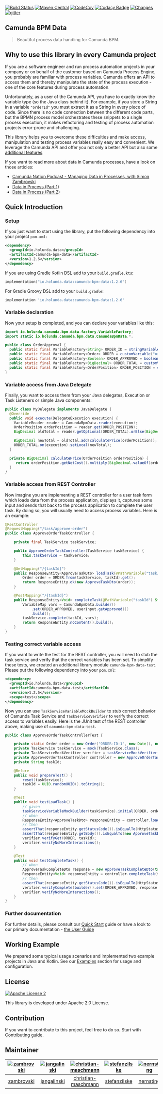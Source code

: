 [![Build Status](https://github.com/holunda-io/camunda-bpm-data/workflows/default/badge.svg)](https://github.com/holunda-io/camunda-bpm-data/actions)
[![Maven Central](https://maven-badges.herokuapp.com/maven-central/io.holunda.data/camunda-bpm-data/badge.svg)](https://maven-badges.herokuapp.com/maven-central/io.holunda.data/camunda-bpm-data)
[![CodeCov](https://codecov.io/gh/holunda-io/camunda-bpm-data/branch/master/graph/badge.svg)](https://codecov.io/gh/holunda-io/camunda-bpm-data)
[![Codacy Badge](https://app.codacy.com/project/badge/Grade/02d238f71a8243cb96fd2fe322a710eb)](https://www.codacy.com/gh/holunda-io/camunda-bpm-data/dashboard?utm_source=github.com&amp;utm_medium=referral&amp;utm_content=holunda-io/camunda-bpm-data&amp;utm_campaign=Badge_Grade)
[![Changes](https://img.shields.io/badge/CHANGES---yellow)](https://www.holunda.io/camunda-bpm-data/changelog)
[![gitter](https://badges.gitter.im/holunda-io/camunda-bpm-data.svg)](https://gitter.im/holunda-io/camunda-bpm-data?utm_source=badge&utm_medium=badge&utm_campaign=pr-badge)

## Camunda BPM Data

> Beautiful process data handling for Camunda BPM.

## Why to use this library in every Camunda project

If you are a software engineer and run process automation projects in your company or on behalf of the customer
based on Camunda Process Engine, you probably are familiar with process variables. Camunda offers an API to access
them and thereby manipulate the state of the process execution - one of the core features during process automation.

Unfortunately, as a user of the Camunda API, you have to exactly know the variable type (so the Java class behind it).
For example, if you store a String in a variable `"orderId"` you must extract it as a String in every piece of code.
Since there is no code connection between the different code parts, but the BPMN process model orchestrates
these snippets to a single process execution, it makes refactoring and testing of process automation projects
error-prone and challenging.

This library helps you to overcome these difficulties and make access, manipulation and testing process variables really
easy and convenient. We leverage the Camunda API and offer you not only a better API but also some [additional features](https://www.holunda.io/camunda-bpm-data/wiki/user-guide/features).

If you want to read more about data in Camunda processes, have a look on those articles:

  * [Camunda Nation Podcast - Managing Data in Processes, with Simon Zambrovski](https://podcasts.apple.com/us/podcast/managing-data-in-processes-with-simon-zambrovski/id1478382505?i=1000547023972)
  * [Data in Process (Part 1)](https://medium.com/holisticon-consultants/data-in-process-part-1-2620bf9abd76)
  * [Data in Process (Part 2)](https://medium.com/holisticon-consultants/data-in-process-part-2-7c6a109e6ee2)

## Quick Introduction

### Setup

If you just want to start using the library, put the following dependency into your project `pom.xml`:

``` xml
<dependency>
  <groupId>io.holunda.data</groupId>
  <artifactId>camunda-bpm-data</artifactId>
  <version>1.2.6</version>
</dependency>
```

If you are using Gradle Kotlin DSL add to your `build.gradle.kts`:

``` kotlin
implementation("io.holunda.data:camunda-bpm-data:1.2.6")
```

For Gradle Groovy DSL add to your `build.gradle`:

``` groovy
implementation 'io.holunda.data:camunda-bpm-data:1.2.6'
```
### Variable declaration
Now your setup is completed, and you can declare your variables like this:

``` java
import io.holunda.camunda.bpm.data.factory.VariableFactory;
import static io.holunda.camunda.bpm.data.CamundaBpmData.*;

public class OrderApproval {
  public static final VariableFactory<String> ORDER_ID = stringVariable("orderId");
  public static final VariableFactory<Order> ORDER = customVariable("order", Order.class);
  public static final VariableFactory<Boolean> ORDER_APPROVED = booleanVariable("orderApproved");
  public static final VariableFactory<BigDecimal> ORDER_TOTAL = customVariable("orderTotal", BigDecimal.class);
  public static final VariableFactory<OrderPosition> ORDER_POSITION = customVariable("orderPosition", OrderPosition.class);
}
```
### Variable access from Java Delegate

Finally, you want to access them from your Java delegates, Execution or Task Listeners or simple Java components:

``` java
public class MyDelegate implements JavaDelegate {
  @Override
  public void execute(DelegateExecution execution) {
    VariableReader reader = CamundaBpmData.reader(execution);
    OrderPosition orderPosition = reader.get(ORDER_POSITION);
    BigDecimal oldTotal = reader.getOptional(ORDER_TOTAL).orElse(BigDecimal.ZERO);

    BigDecimal newTotal = oldTotal.add(calculatePrice(orderPosition));
    ORDER_TOTAL.on(execution).setLocal(newTotal);
  }

  private BigDecimal calculatePrice(OrderPosition orderPosition) {
     return orderPosition.getNetCost().multiply(BigDecimal.valueOf(orderPosition.getAmount()));
  }
}
```

### Variable access from REST Controller

Now imagine you are implementing a REST controller for a user task form which
loads data from the process application, displays it, captures some input and
sends that back to the process application to complete the user task. By doing so,
you will usually need to access process variables. Here is an example:

``` java
@RestController
@RequestMapping("/task/approve-order")
public class ApproveOrderTaskController {

    private final TaskService taskService;

    public ApproveOrderTaskController(TaskService taskService) {
        this.taskService = taskService;
    }

    @GetMapping("/{taskId}")
    public ResponseEntity<ApproveTaskDto> loadTask(@PathVariable("taskId") String taskId) {
        Order order = ORDER.from(taskService, taskId).get();
        return ResponseEntity.ok(new ApproveTaskDto(order));
    }

    @PostMapping("/{taskId}")
    public ResponseEntity<Void> completeTask(@PathVariable("taskId") String taskId, @RequestBody ApproveTaskCompleteDto userInput) {
        VariableMap vars = CamundaBpmData.builder()
            .set(ORDER_APPROVED, userInput.getApproved())
            .build();
        taskService.complete(taskId, vars);
        return ResponseEntity.noContent().build();
    }
}

```

### Testing correct variable access

If you want to write the test for the REST controller, you will need to stub
the task service and verify that the correct variables has been set. To simplify
these tests, we created an additional library module `camunda-bpm-data-test`.
Please put the following dependency into your `pom.xml`:

``` xml
<dependency>
  <groupId>io.holunda.data</groupId>
  <artifactId>camunda-bpm-data-test</artifactId>
  <version>1.2.6</version>
  <scope>test</scope>
</dependency>
```

Now you can use `TaskServiceVariableMockBuilder` to stub correct behavior of Camunda Task Service
and `TaskServiceVerifier` to verify the correct access to variables easily. Here is the JUnit
test of the REST controller above, making use of `camunda-bpm-data-test`.

``` java
public class ApproveOrderTaskControllerTest {

    private static Order order = new Order("ORDER-ID-1", new Date(), new ArrayList<>());
    private TaskService taskService = mock(TaskService.class);
    private TaskServiceMockVerifier verifier = taskServiceMockVerifier(taskService);
    private ApproveOrderTaskController controller = new ApproveOrderTaskController(taskService);
    private String taskId;

    @Before
    public void prepareTest() {
        reset(taskService);
        taskId = UUID.randomUUID().toString();
    }

    @Test
    public void testLoadTask() {
        // given
        taskServiceVariableMockBuilder(taskService).initial(ORDER, order).build();
        // when
        ResponseEntity<ApproveTaskDto> responseEntity = controller.loadTask(taskId);
        // then
        assertThat(responseEntity.getStatusCode()).isEqualTo(HttpStatus.OK);
        assertThat(responseEntity.getBody()).isEqualTo(new ApproveTaskDto(order));
        verifier.verifyGet(ORDER, taskId);
        verifier.verifyNoMoreInteractions();
    }

    @Test
    public void testCompleteTask() {
        // when
        ApproveTaskCompleteDto response = new ApproveTaskCompleteDto(true);
        ResponseEntity<Void> responseEntity = controller.completeTask(taskId, response);
        // then
        assertThat(responseEntity.getStatusCode()).isEqualTo(HttpStatus.NO_CONTENT);
        verifier.verifyComplete(builder().set(ORDER_APPROVED, response.getApproved()).build(), taskId);
        verifier.verifyNoMoreInteractions();
    }
}
```

### Further documentation

For further details, please consult our [Quick Start](https://www.holunda.io/camunda-bpm-data/quick-start)
guide or have a look to our primary documentation - [the User Guide](https://www.holunda.io/camunda-bpm-data/wiki/user-guide)

## Working Example

We prepared some typical usage scenarios and implemented two example projects in Java and Kotlin.
See our [Examples](https://www.holunda.io/camunda-bpm-data/wiki/user-guide/examples) section for usage and configuration.

## License

[![Apache License 2](https://img.shields.io/badge/License-Apache%202.0-blue.svg)](https://www.holunda.io/camunda-bpm-data/license)

This library is developed under Apache 2.0 License.

## Contribution

If you want to contribute to this project, feel free to do so. Start with [Contributing guide](http://holunda.io/camunda-bpm-data/wiki/developer-guide/contribution).

## Maintainer

[<img alt="zambrovski" src="https://avatars.githubusercontent.com/u/673128?v=4&s=117 width=117">](https://github.com/zambrovski) |[<img alt="jangalinski" src="https://avatars.githubusercontent.com/u/814032?v=4&s=117 width=117">](https://github.com/jangalinski) |[<img alt="christian-maschmann" src="https://avatars.githubusercontent.com/u/44058891?v=4&s=117 width=117">](https://github.com/christian-maschmann) |[<img alt="stefanzilske" src="https://avatars.githubusercontent.com/u/10954564?v=4&s=117 width=117">](https://github.com/stefanzilske) |[<img alt="nernsting" src="https://avatars.githubusercontent.com/u/1822388?v=4&s=117 width=117">](https://github.com/nernsting) |[<img alt="pschalk" src="https://avatars.githubusercontent.com/u/8512329?v=4&s=117 width=117">](https://github.com/pschalk) |[<img alt="srsp" src="https://avatars.githubusercontent.com/u/1210541?v=4&s=117 width=117">](https://github.com/srsp) |
:---:|:---:|:---:|:---:|:---:|:---:|:---:|
[zambrovski](https://github.com/zambrovski)|[jangalinski](https://github.com/jangalinski)|[christian-maschmann](https://github.com/christian-maschmann)|[stefanzilske](https://github.com/stefanzilske)|[nernsting](https://github.com/nernsting)|[pschalk](https://github.com/pschalk)|[srsp](https://github.com/srsp)|
